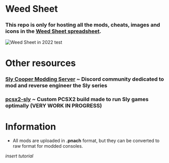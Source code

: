 # Weed Sheet
### This repo is only for hosting all the mods, cheats, images and icons in the [Weed Sheet spreadsheet](https://docs.google.com/spreadsheets/d/12eUPni-GbMofoGcAvGEoB3BGuzlzkY7DaH_3v3yMG78/).

![Weed Sheet in 2022](https://raw.githubusercontent.com/zzamizz/weed-sheet/main/Media/Screenshots/weed%20sheet.jpg) test
# Other resources
### [Sly Cooper Modding Server](https://discord.gg/gh5xwfj) ~ Discord community dedicated to mod and reverse engineer the Sly series
### [pcsx2-sly](https://github.com/zzamizz/pcsx2-sly) ~ Custom PCSX2 build made to run Sly games optimally (VERY WORK IN PROGRESS)

# Information
- All mods are uploaded in **.pnach** format, but they can be converted to raw format for modded consoles.

*insert tutorial*
